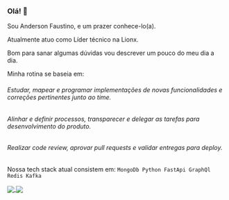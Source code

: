 ### Olá! 👋

Sou Anderson Faustino, e um prazer conhece-lo(a).

Atualmente atuo como Líder técnico na Lionx.

Bom para sanar algumas dúvidas vou descrever um pouco do meu dia a dia. 

Minha rotina se baseia em:

###### Estudar, mapear e programar implementações de novas funcionalidades e correções pertinentes junto ao time.
###### Alinhar e definir processos, transparecer e delegar as tarefas para desenvolvimento do produto.
###### Realizar code review, aprovar pull requests e validar entregas para deploy.

Nossa tech stack atual consistem em:
  `MongoDb
  Python
  FastApi
  GraphQl
  Redis
  Kafka`
  
<a href="https://github.com/anuraghazra/github-readme-stats">
  <img align="center" src="https://github-readme-stats.vercel.app/api?username=andersonflima" />
</a>
<a href="https://github.com/anuraghazra/convoychat">
  <img align="center" src="https://github-readme-stats.vercel.app/api/top-langs/?username=andersonflima&layout=compact" />
</a>
